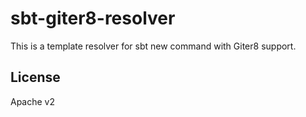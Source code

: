 sbt-giter8-resolver
===================

This is a template resolver for sbt new command with Giter8 support.

License
-------
Apache v2
